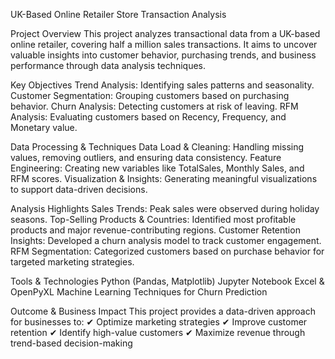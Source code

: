 UK-Based Online Retailer Store Transaction Analysis

Project Overview
This project analyzes transactional data from a UK-based online retailer, covering half a million sales transactions. It aims to uncover valuable insights into customer behavior, purchasing trends, and business performance through data analysis techniques.

Key Objectives
Trend Analysis: Identifying sales patterns and seasonality.
Customer Segmentation: Grouping customers based on purchasing behavior.
Churn Analysis: Detecting customers at risk of leaving.
RFM Analysis: Evaluating customers based on Recency, Frequency, and Monetary value.


Data Processing & Techniques
Data Load & Cleaning: Handling missing values, removing outliers, and ensuring data consistency.
Feature Engineering: Creating new variables like TotalSales, Monthly Sales, and RFM scores.
Visualization & Insights: Generating meaningful visualizations to support data-driven decisions.

Analysis Highlights
Sales Trends: Peak sales were observed during holiday seasons.
Top-Selling Products & Countries: Identified most profitable products and major revenue-contributing regions.
Customer Retention Insights: Developed a churn analysis model to track customer engagement.
RFM Segmentation: Categorized customers based on purchase behavior for targeted marketing strategies.

Tools & Technologies
Python (Pandas, Matplotlib)
Jupyter Notebook
Excel & OpenPyXL
Machine Learning Techniques for Churn Prediction

Outcome & Business Impact
This project provides a data-driven approach for businesses to: ✔ Optimize marketing strategies
✔ Improve customer retention
✔ Identify high-value customers
✔ Maximize revenue through trend-based decision-making

